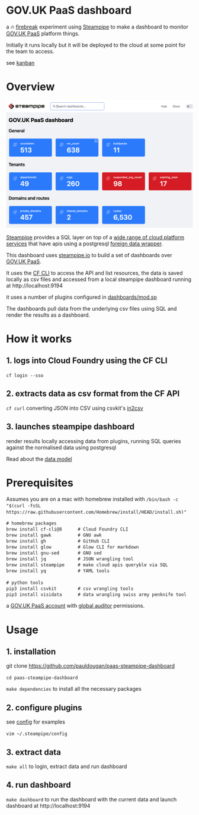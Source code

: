 
# GOV.UK PaaS dashboard

a 🔥 [firebreak](https://insidegovuk.blog.gov.uk/2018/05/03/firebreaks-on-gov-uk/) experiment using [Steampipe](https://steampipe.io/) to make a dashboard to monitor [GOV.UK PaaS](https://cloud.service.gov.uk) platform things.

Initially it runs locally but it will be deployed to the cloud at some point for the team to access. 

see [kanban](https://github.com/pauldougan/paas-steampipe-dashboard/projects/1) 

# Overview

![screenshot of the dashboard](docs/screenshot.png)

[Steampipe](https://steampipe.io) provides a SQL layer on top of a [wide range of cloud platform services](https://hub.steampipe.io/plugins) that have apis using a postgresql [foreign data wrapper](https://github.com/turbot/steampipe-postgres-fdw). 

This dashboard uses [steampipe.io](https://steampipe.io) to build a set of dashboards over [GOV.UK PaaS](https://cloud.service.gov.uk).

It uses the [CF CLI](https://github.com/cloudfoundry/cli) to access the API and list resources, 
the data is saved locally as csv files and accessed from a local steampipe dashboard running at http://localhost:9194

it uses a number of plugins configured in [dashboards/mod.sp](dashboards/mod.sp)

The dashboards pull data from the underlying csv files using SQL and render the results as a dashboard.

# How it works

## 1. logs into Cloud Foundry using the CF CLI 

 `cf login --sso`

## 2. extracts data as csv format from the CF API 

`cf curl` converting JSON into CSV using csvkit's [in2csv](https://csvkit.readthedocs.io/en/latest/scripts/in2csv.html)

## 3. launches steampipe dashboard

render results locally accessing data from plugins, running SQL queries against the normalised data using postgresql

Read about the [data model](docs/datamodel.md)

# Prerequisites

Assumes you are on a mac with homebrew installed with `/bin/bash -c "$(curl -fsSL https://raw.githubusercontent.com/Homebrew/install/HEAD/install.sh)"`

```
# homebrew packages
brew install cf-cli@8      # Cloud Foundry CLI
brew install gawk          # GNU awk
brew install gh            # GitHub CLI
brew install glow          # Glow CLI for markdown 
brew install gnu-sed       # GNU sed
brew install jq            # JSON wrangling tool
brew install steampipe     # make cloud apis queryble via SQL 
brew install yq            # YAML tools

# python tools
pip3 install csvkit        # csv wrangling tools
pip3 install visidata      # data wrangling swiss army penknife tool
```

a [GOV.UK PaaS account](https://cloud.service.gov.uk) with [global auditor](https://docs.cloudfoundry.org/concepts/roles.html#permissions) permissions.

# Usage

## 1. installation

git clone https://github.com/pauldougan/paas-steampipe-dashboard

`cd paas-steampipe-dashboard`

`make dependencies` to install all the necessary packages                       

## 2. configure plugins

see [config](config) for examples

`vim ~/.steampipe/config`

## 3. extract data

`make all` to login, extract data and run dashboard

## 4. run dashboard 
  
`make dashboard` to run the dashboard with the current data and launch dashboard at http://localhost:9194



